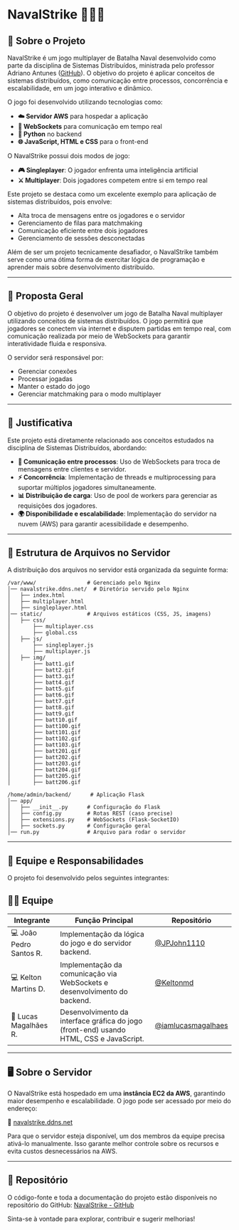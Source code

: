 # NavalStrike 🌊⚓🎯

## 📌 Sobre o Projeto

NavalStrike é um jogo multiplayer de Batalha Naval desenvolvido como parte da disciplina de Sistemas Distribuídos, ministrada pelo professor Adriano Antunes ([GitHub](https://github.com/adrianoifnmg)). O objetivo do projeto é aplicar conceitos de sistemas distribuídos, como comunicação entre processos, concorrência e escalabilidade, em um jogo interativo e dinâmico.

O jogo foi desenvolvido utilizando tecnologias como:
- **☁️ Servidor AWS** para hospedar a aplicação
- **🔗 WebSockets** para comunicação em tempo real
- **🐍 Python** no backend
- **🌐 JavaScript, HTML e CSS** para o front-end

O NavalStrike possui dois modos de jogo:
- **🎮 Singleplayer**: O jogador enfrenta uma inteligência artificial
- **⚔️ Multiplayer**: Dois jogadores competem entre si em tempo real

Este projeto se destaca como um excelente exemplo para aplicação de sistemas distribuídos, pois envolve:
- Alta troca de mensagens entre os jogadores e o servidor
- Gerenciamento de filas para matchmaking
- Comunicação eficiente entre dois jogadores
- Gerenciamento de sessões desconectadas

Além de ser um projeto tecnicamente desafiador, o NavalStrike também serve como uma ótima forma de exercitar lógica de programação e aprender mais sobre desenvolvimento distribuído.

---

## 🎯 Proposta Geral

O objetivo do projeto é desenvolver um jogo de Batalha Naval multiplayer utilizando conceitos de sistemas distribuídos. O jogo permitirá que jogadores se conectem via internet e disputem partidas em tempo real, com comunicação realizada por meio de WebSockets para garantir interatividade fluida e responsiva.

O servidor será responsável por:
- Gerenciar conexões
- Processar jogadas
- Manter o estado do jogo
- Gerenciar matchmaking para o modo multiplayer

---

## 📖 Justificativa

Este projeto está diretamente relacionado aos conceitos estudados na disciplina de Sistemas Distribuídos, abordando:

- **📡 Comunicação entre processos**: Uso de WebSockets para troca de mensagens entre clientes e servidor.
- **⚡ Concorrência**: Implementação de threads e multiprocessing para suportar múltiplos jogadores simultaneamente.
- **📊 Distribuição de carga**: Uso de pool de workers para gerenciar as requisições dos jogadores.
- **🌍 Disponibilidade e escalabilidade**: Implementação do servidor na nuvem (AWS) para garantir acessibilidade e desempenho.

---

## 📂 Estrutura de Arquivos no Servidor

A distribuição dos arquivos no servidor está organizada da seguinte forma:

```
/var/www/                # Gerenciado pelo Nginx
│── navalstrike.ddns.net/  # Diretório servido pelo Nginx
│   ├── index.html
│   ├── multiplayer.html
│   ├── singleplayer.html
│── static/              # Arquivos estáticos (CSS, JS, imagens)
│   ├── css/
│       ├── multiplayer.css
│       ├── global.css
│   ├── js/
│       ├── singleplayer.js
│       ├── multiplayer.js
│   ├── img/
│       ├── batt1.gif
│       ├── batt2.gif
│       ├── batt3.gif
│       ├── batt4.gif
│       ├── batt5.gif
│       ├── batt6.gif
│       ├── batt7.gif
│       ├── batt8.gif
│       ├── batt9.gif
│       ├── batt10.gif
│       ├── batt100.gif
│       ├── batt101.gif
│       ├── batt102.gif
│       ├── batt103.gif
│       ├── batt201.gif
│       ├── batt202.gif
│       ├── batt203.gif
│       ├── batt204.gif
│       ├── batt205.gif
│       ├── batt206.gif

/home/admin/backend/      # Aplicação Flask
│── app/
│   ├── __init__.py      # Configuração do Flask
│   ├── config.py        # Rotas REST (caso precise)
│   ├── extensions.py    # WebSockets (Flask-SocketIO)
│   ├── sockets.py       # Configuração geral
│── run.py               # Arquivo para rodar o servidor
```

---

## 👥 Equipe e Responsabilidades

O projeto foi desenvolvido pelos seguintes integrantes:

## �🏻‍ Equipe
| Integrante               | Função Principal           | Repositório |
|--------------------------|-----------------------------|-------------|
| 💻 João Pedro Santos R.     | Implementação da lógica do jogo e do servidor backend.    | [@JPJohn1110](https://github.com/JPJohn1110) |
| 💻 Kelton Martins D.        | Implementação da comunicação via WebSockets e desenvolvimento do backend.  | [@Keltonmd](https://github.com/Keltonmd) |
| 🎨 Lucas Magalhães R.       | Desenvolvimento da interface gráfica do jogo (front-end) usando HTML, CSS e JavaScript.            | [@iamlucasmagalhaes](https://github.com/iamlucasmagalhaes) |

---

## 🖥️ Sobre o Servidor

O NavalStrike está hospedado em uma **instância EC2 da AWS**, garantindo maior desempenho e escalabilidade. O jogo pode ser acessado por meio do endereço:

🔗 [navalstrike.ddns.net](http://navalstrike.ddns.net)

Para que o servidor esteja disponível, um dos membros da equipe precisa ativá-lo manualmente. Isso garante melhor controle sobre os recursos e evita custos desnecessários na AWS.

---

## 🤝 Repositório

O código-fonte e toda a documentação do projeto estão disponíveis no repositório do GitHub:
[NavalStrike - GitHub](https://github.com/Keltonmd/NavalStrike)

Sinta-se à vontade para explorar, contribuir e sugerir melhorias!